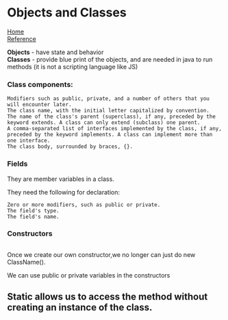 # Objects and Classes  
[Home](./README.md)  
[Reference](https://docs.oracle.com/javase/tutorial/java/javaOO/classes.html)  

__Objects__ - have state and behavior  
__Classes__ - provide blue print of the objects, and are needed in java to run methods (it is not a scripting language like JS)  
### Class components:
```
Modifiers such as public, private, and a number of others that you will encounter later.
The class name, with the initial letter capitalized by convention.
The name of the class's parent (superclass), if any, preceded by the keyword extends. A class can only extend (subclass) one parent.
A comma-separated list of interfaces implemented by the class, if any, preceded by the keyword implements. A class can implement more than one interface.
The class body, surrounded by braces, {}.
```
### Fields  
They are member variables in a class. 

They need the following for declaration:  
```
Zero or more modifiers, such as public or private.
The field's type.
The field's name.
```
### Constructors
``` public ClassName(){}
```
Once we create our own constructor,we no longer can just do new ClassName().

We can use public or private variables in the constructors

## __Static__ allows us to access the method without creating an instance of the class.
